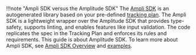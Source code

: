 !!!note "Ampli SDK versus the Amplitude SDK"
    The [Ampli SDK](https://developers.data.amplitude.com/ampli-sdk-overview/) is an autogenerated library based on your pre-defined [tracking plan](https://developers.data.amplitude.com/what-is-a-tracking-plan). The Ampli SDK is a lightweight wrapper over the Amplitude SDK that provides type-safety, supports linting, and enables features like input validation. The code replicates the spec in the Tracking Plan and enforces its rules and requirements. This guide is about Amplitude SDK. To learn more about Ampli SDK, see [Ampli SDK Overview](/docs/data/ampli-sdk-overview.md) and [examples](https://github.com/amplitude/ampli-examples).
